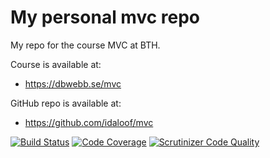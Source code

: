 # My personal mvc repo

My repo for the course MVC at BTH.

Course is available at:

* https://dbwebb.se/mvc

GitHub repo is available at:

* https://github.com/idaloof/mvc

[![Build Status](https://scrutinizer-ci.com/g/idaloof/mvc/badges/build.png?b=main)](https://scrutinizer-ci.com/g/idaloof/mvc/build-status/main)
[![Code Coverage](https://scrutinizer-ci.com/g/idaloof/mvc/badges/coverage.png?b=main)](https://scrutinizer-ci.com/g/idaloof/mvc/?branch=main)
[![Scrutinizer Code Quality](https://scrutinizer-ci.com/g/idaloof/mvc/badges/quality-score.png?b=main)](https://scrutinizer-ci.com/g/idaloof/mvc/?branch=main)
